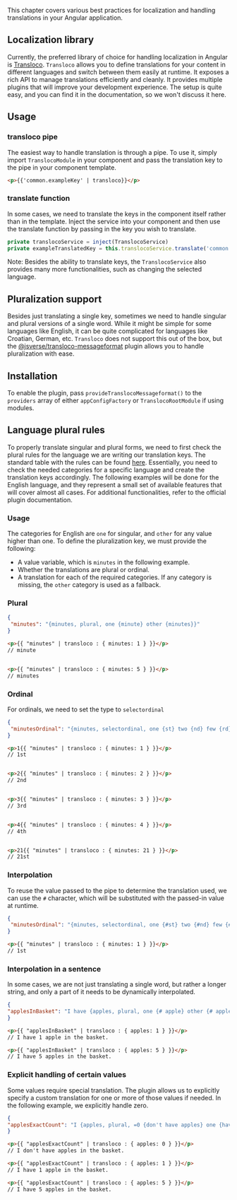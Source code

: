 This chapter covers various best practices for localization and handling translations in your Angular application.

## Localization library

Currently, the preferred library of choice for handling localization in Angular is [Transloco](https://jsverse.github.io/transloco/).
`Transloco` allows you to define translations for your content in different languages and switch between them easily at runtime. It exposes a rich API to manage translations efficiently and cleanly. It provides multiple plugins that will improve your development experience. The setup is quite easy, and you can find it in the documentation, so we won't discuss it here.

## Usage

### transloco pipe

The easiest way to handle translation is through a pipe. To use it, simply import `TranslocoModule` in your component and pass the translation key to the pipe in your component template.

```html
<p>{{'common.exampleKey' | transloco}}</p>
```

### translate function

In some cases, we need to translate the keys in the component itself rather than in the template. Inject the service into your component and then use the translate function by passing in the key you wish to translate.

```ts
private translocoService = inject(TranslocoService)
private exampleTranslatedKey = this.translocoService.translate('common.exampleKey')
```

Note: Besides the ability to translate keys, the `TranslocoService` also provides many more functionalities, such as changing the selected language.

## Pluralization support

Besides just translating a single key, sometimes we need to handle singular and plural versions of a single word. While it might be simple for some languages like English, it can be quite complicated for languages like Croatian, German, etc. `Transloco` does not support this out of the box, but the [@jsverse/transloco-messageformat](https://jsverse.github.io/transloco/docs/plugins/message-format) plugin allows you to handle pluralization with ease.

## Installation

To enable the plugin, pass `provideTranslocoMessageformat()` to the `providers` array of either `appConfigFactory` or `TranslocoRootModule` if using modules.

## Language plural rules

To properly translate singular and plural forms, we need to first check the plural rules for the language we are writing our translation keys. The standard table with the rules can be found [here](https://www.unicode.org/cldr/charts/45/supplemental/language_plural_rules.html). Essentially, you need to check the needed categories for a specific language and create the translation keys accordingly. The following examples will be done for the English language, and they represent a small set of available features that will cover almost all cases. For additional functionalities, refer to the official plugin documentation.

### Usage

The categories for English are `one` for singular, and `other` for any value higher than one. To define the pluralization key, we must provide the following:

* A value variable, which is `minutes` in the following example.
* Whether the translations are plural or ordinal.
* A translation for each of the required categories. If any category is missing, the `other` category is used as a fallback.

### Plural

```json
{
 "minutes": "{minutes, plural, one {minute} other {minutes}}"
}
```

```html
<p>{{ "minutes" | transloco : { minutes: 1 } }}</p>
// minute


<p>{{ "minutes" | transloco : { minutes: 5 } }}</p>
// minutes
```

### Ordinal

For ordinals, we need to set the type to `selectordinal`

```json
{
 "minutesOrdinal": "{minutes, selectordinal, one {st} two {nd} few {rd} other {th}}",
}
```

```html
<p>1{{ "minutes" | transloco : { minutes: 1 } }}</p>
// 1st


<p>2{{ "minutes" | transloco : { minutes: 2 } }}</p>
// 2nd


<p>3{{ "minutes" | transloco : { minutes: 3 } }}</p>
// 3rd


<p>4{{ "minutes" | transloco : { minutes: 4 } }}</p>
// 4th


<p>21{{ "minutes" | transloco : { minutes: 21 } }}</p>
// 21st

```

### Interpolation

To reuse the value passed to the pipe to determine the translation used, we can use the `#` character, which will be substituted with the passed-in value at runtime.

```json
{
 "minutesOrdinal": "{minutes, selectordinal, one {#st} two {#nd} few {#rd} other {#th}}",
}
```

```html
<p>{{ "minutes" | transloco : { minutes: 1 } }}</p>
// 1st
```

### Interpolation in a sentence

In some cases, we are not just translating a single word, but rather a longer string, and only a part of it needs to be dynamically interpolated.

```json
{
"applesInBasket": "I have {apples, plural, one {# apple} other {# apples}} in the basket.",
}
```

```html
<p>{{ "applesInBasket" | transloco : { apples: 1 } }}</p>
// I have 1 apple in the basket.

<p>{{ "applesInBasket" | transloco : { apples: 5 } }}</p>
// I have 5 apples in the basket.
```

### Explicit handling of certain values

Some values require special translation. The plugin allows us to explicitly specify a custom translation for one or more of those values if needed. In the following example, we explicitly handle zero.

```json
{
"applesExactCount": "I {apples, plural, =0 {don't have apples} one {have # apple} other {have # apples}} in the basket.",
}
```

```html
<p>{{ "applesExactCount" | transloco : { apples: 0 } }}</p>
// I don't have apples in the basket.

<p>{{ "applesExactCount" | transloco : { apples: 1 } }}</p>
// I have 1 apple in the basket.

<p>{{ "applesExactCount" | transloco : { apples: 5 } }}</p>
// I have 5 apples in the basket.
```
